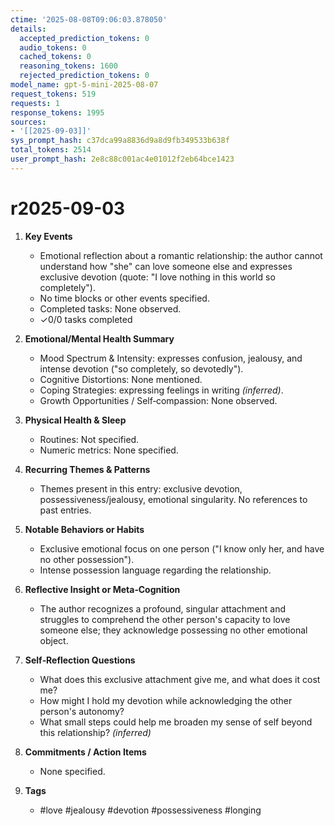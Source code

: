 ```yaml
---
ctime: '2025-08-08T09:06:03.878050'
details:
  accepted_prediction_tokens: 0
  audio_tokens: 0
  cached_tokens: 0
  reasoning_tokens: 1600
  rejected_prediction_tokens: 0
model_name: gpt-5-mini-2025-08-07
request_tokens: 519
requests: 1
response_tokens: 1995
sources:
- '[[2025-09-03]]'
sys_prompt_hash: c37dca99a8836d9a8d9fb349533b638f
total_tokens: 2514
user_prompt_hash: 2e8c88c001ac4e01012f2eb64bce1423
---
```

# r2025-09-03

1. **Key Events**
   - Emotional reflection about a romantic relationship: the author cannot understand how "she" can love someone else and expresses exclusive devotion (quote: "I love nothing in this world so completely").
   - No time blocks or other events specified.
   - Completed tasks: None observed.
   - ✓0/0 tasks completed

2. **Emotional/Mental Health Summary**
   - Mood Spectrum & Intensity: expresses confusion, jealousy, and intense devotion ("so completely, so devotedly").
   - Cognitive Distortions: None mentioned.
   - Coping Strategies: expressing feelings in writing *(inferred)*.
   - Growth Opportunities / Self‑compassion: None observed.

3. **Physical Health & Sleep**
   - Routines: Not specified.
   - Numeric metrics: None specified.

4. **Recurring Themes & Patterns**
   - Themes present in this entry: exclusive devotion, possessiveness/jealousy, emotional singularity. No references to past entries.

5. **Notable Behaviors or Habits**
   - Exclusive emotional focus on one person ("I know only her, and have no other possession").
   - Intense possession language regarding the relationship.

6. **Reflective Insight or Meta‑Cognition**
   - The author recognizes a profound, singular attachment and struggles to comprehend the other person's capacity to love someone else; they acknowledge possessing no other emotional object.

7. **Self‑Reflection Questions**
   - What does this exclusive attachment give me, and what does it cost me?
   - How might I hold my devotion while acknowledging the other person's autonomy?
   - What small steps could help me broaden my sense of self beyond this relationship? *(inferred)*

8. **Commitments / Action Items**
   - None specified.

9. **Tags**
   - #love #jealousy #devotion #possessiveness #longing